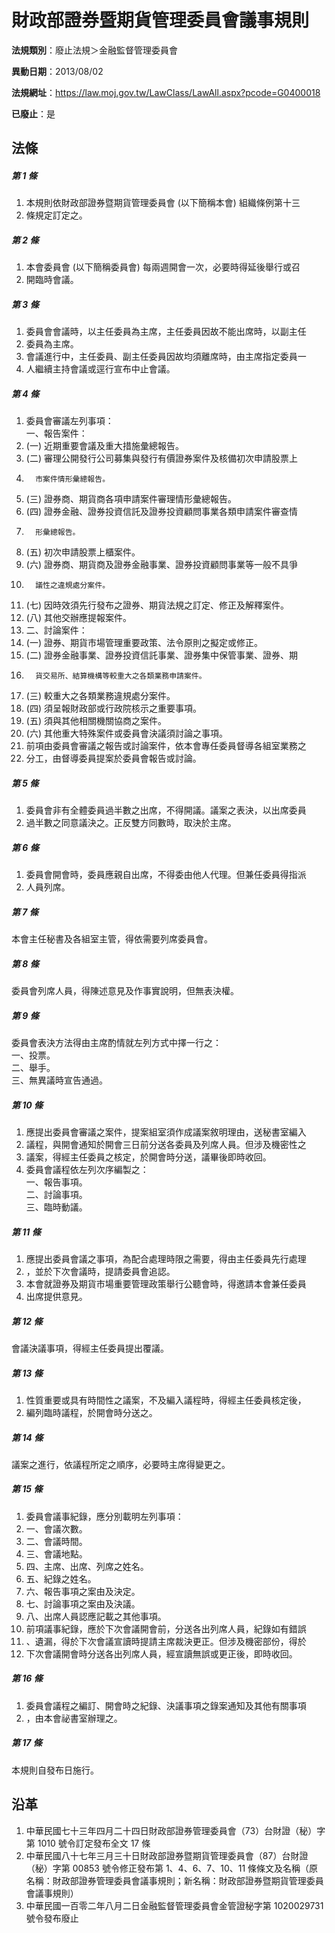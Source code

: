 # 財政部證券暨期貨管理委員會議事規則

**法規類別**：廢止法規＞金融監督管理委員會

**異動日期**：2013/08/02  

**法規網址**：https://law.moj.gov.tw/LawClass/LawAll.aspx?pcode=G0400018

**已廢止**：是



## 法條
##### 第 1 條
1. 本規則依財政部證券暨期貨管理委員會 (以下簡稱本會) 組織條例第十三
1. 條規定訂定之。

##### 第 2 條
1. 本會委員會 (以下簡稱委員會) 每兩週開會一次，必要時得延後舉行或召
1. 開臨時會議。

##### 第 3 條
1. 委員會會議時，以主任委員為主席，主任委員因故不能出席時，以副主任
1. 委員為主席。
1. 會議進行中，主任委員、副主任委員因故均須離席時，由主席指定委員一
1. 人繼續主持會議或逕行宣布中止會議。

##### 第 4 條
1. 委員會審議左列事項：  
一、報告案件：
1.  (一) 近期重要會議及重大措施彙總報告。
1.  (二) 審理公開發行公司募集與發行有價證券案件及核備初次申請股票上
1.       市案件情形彙總報告。
1.  (三) 證券商、期貨商各項申請案件審理情形彙總報告。
1.  (四) 證券金融、證券投資信託及證券投資顧問事業各類申請案件審查情
1.       形彙總報告。
1.  (五) 初次申請股票上櫃案件。
1.  (六) 證券商、期貨商及證券金融事業、證券投資顧問事業等一般不具爭
1.       議性之違規處分案件。
1.  (七) 因時效須先行發布之證券、期貨法規之訂定、修正及解釋案件。
1.  (八) 其他交辦應提報案件。
1. 二、討論案件：
1.  (一) 證券、期貨市場管理重要政策、法令原則之擬定或修正。
1.  (二) 證券金融事業、證券投資信託事業、證券集中保管事業、證券、期
1.       貨交易所、結算機構等較重大之各類業務申請案件。
1.  (三) 較重大之各類業務違規處分案件。
1.  (四) 須呈報財政部或行政院核示之重要事項。
1.  (五) 須與其他相關機關協商之案件。
1.  (六) 其他重大特殊案件或委員會決議須討論之事項。
1. 前項由委員會審議之報告或討論案件，依本會專任委員督導各組室業務之
1. 分工，由督導委員提案於委員會報告或討論。

##### 第 5 條
1. 委員會非有全體委員過半數之出席，不得開議。議案之表決，以出席委員
1. 過半數之同意議決之。正反雙方同數時，取決於主席。

##### 第 6 條
1. 委員會開會時，委員應親自出席，不得委由他人代理。但兼任委員得指派
1. 人員列席。

##### 第 7 條
本會主任秘書及各組室主管，得依需要列席委員會。

##### 第 8 條
委員會列席人員，得陳述意見及作事實說明，但無表決權。

##### 第 9 條
委員會表決方法得由主席酌情就左列方式中擇一行之：  
一、投票。  
二、舉手。  
三、無異議時宣告通過。

##### 第 10 條
1. 應提出委員會審議之案件，提案組室須作成議案敘明理由，送秘書室編入
1. 議程，與開會通知於開會三日前分送各委員及列席人員。但涉及機密性之
1. 議案，得經主任委員之核定，於開會時分送，議畢後即時收回。
1. 委員會議程依左列次序編製之：  
一、報告事項。  
二、討論事項。  
三、臨時動議。

##### 第 11 條
1. 應提出委員會議之事項，為配合處理時限之需要，得由主任委員先行處理
1. ，並於下次會議時，提請委員會追認。
1. 本會就證券及期貨市場重要管理政策舉行公聽會時，得邀請本會兼任委員
1. 出席提供意見。

##### 第 12 條
會議決議事項，得經主任委員提出覆議。

##### 第 13 條
1. 性質重要或具有時間性之議案，不及編入議程時，得經主任委員核定後，
1. 編列臨時議程，於開會時分送之。

##### 第 14 條
議案之進行，依議程所定之順序，必要時主席得變更之。

##### 第 15 條
1. 委員會議事紀錄，應分別載明左列事項：                            
1. 一、會議次數。                                                  
1. 二、會議時間。                                                  
1. 三、會議地點。                                                  
1. 四、主席、出席、列席之姓名。                                    
1. 五、紀錄之姓名。                                                
1. 六、報告事項之案由及決定。                                      
1. 七、討論事項之案由及決議。                                      
1. 八、出席人員認應記載之其他事項。                                
1. 前項議事紀錄，應於下次會議開會前，分送各出列席人員，紀錄如有錯誤
1. 、遺漏，得於下次會議宣讀時提請主席裁決更正。但涉及機密部份，得於
1. 下次會議開會時分送各出列席人員，經宣讀無誤或更正後，即時收回。

##### 第 16 條
1. 委員會議程之編訂、開會時之紀錄、決議事項之錄案通知及其他有關事項
1. ，由本會祕書室辦理之。

##### 第 17 條
本規則自發布日施行。

## 沿革
1. 中華民國七十三年四月二十四日財政部證券管理委員會（73）台財證（秘）字第 1010 號令訂定發布全文 17 條
1. 中華民國八十七年三月三十日財政部證券暨期貨管理委員會（87）台財證（秘）字第 00853  號令修正發布第 1、4、6、7、10、11 條條文及名稱（原名稱：財政部證券管理委員會議事規則；新名稱：財政部證券暨期貨管理委員會議事規則）
1. 中華民國一百零二年八月二日金融監督管理委員會金管證秘字第 1020029731 號令發布廢止
